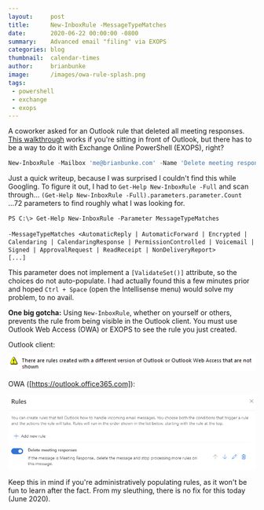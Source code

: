 ```yaml
---
layout:     post
title:      New-InboxRule -MessageTypeMatches
date:       2020-06-22 00:00:00 -0800
summary:    Advanced email "filing" via EXOPS
categories: blog
thumbnail:  calendar-times
author:     brianbunke
image:      /images/owa-rule-splash.png
tags:
 - powershell
 - exchange
 - exops
---
```


A coworker asked for an Outlook rule that deleted all meeting responses. [This walkthrough] works if you're sitting in front of Outlook, but there has to be a way to do it with Exchange Online PowerShell (EXOPS), right?

```powershell
New-InboxRule -Mailbox 'me@brianbunke.com' -Name 'Delete meeting responses' -MessageTypeMatches CalendaringResponse -DeleteMessage:$true -StopProcessingRules:$true
```

Just a quick writeup, because I was surprised I couldn't find this while Googling. To figure it out, I had to `Get-Help New-InboxRule -Full` and scan through... `(Get-Help New-InboxRule -Full).parameters.parameter.Count` ...72 parameters to find roughly what I was looking for.

```
PS C:\> Get-Help New-InboxRule -Parameter MessageTypeMatches

-MessageTypeMatches <AutomaticReply | AutomaticForward | Encrypted | Calendaring | CalendaringResponse | PermissionControlled | Voicemail | Signed | ApprovalRequest | ReadReceipt | NonDeliveryReport>
[...]
```

This parameter does not implement a `[ValidateSet()]` attribute, so the choices do not auto-populate. I had actually found this a few minutes prior and hoped `Ctrl + Space` (open the Intellisense menu) would solve my problem, to no avail.

**One big gotcha:** Using `New-InboxRule`, whether on yourself or others, prevents the rule from being visible in the Outlook client. You must use Outlook Web Access (OWA) or EXOPS to see the rule you just created.

Outlook client:

[![outlook-rule-warning](/images/outlook-rule-warning.png)](/images/outlook-rule-warning.png)

OWA ([https://outlook.office365.com]):

[![owa-rule](/images/owa-rule.png)](/images/owa-rule.png)

Keep this in mind if you're administratively populating rules, as it won't be fun to learn after the fact. From my sleuthing, there is no fix for this today (June 2020).



[This walkthrough]: https://www.extendoffice.com/documents/outlook/1894-outlook-remove-meeting-responses.html

